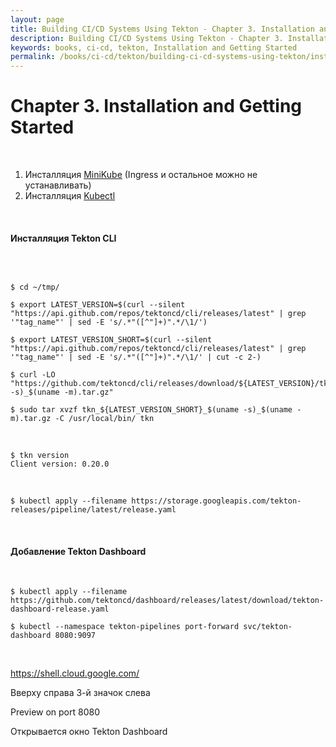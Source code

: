 ```yaml
---
layout: page
title: Building CI/CD Systems Using Tekton - Chapter 3. Installation and Getting Started
description: Building CI/CD Systems Using Tekton - Chapter 3. Installation and Getting Started
keywords: books, ci-cd, tekton, Installation and Getting Started
permalink: /books/ci-cd/tekton/building-ci-cd-systems-using-tekton/installation-and-getting-started/
---
```


# Chapter 3. Installation and Getting Started

<br/>

1. Инсталляция [MiniKube](/containers/k8s/setup/minikube/) (Ingress и остальное можно не устанавливать)
2. Инсталляция [Kubectl](/containers/k8s/setup/tools/kubectl/)

<br/>

#### Инсталляция Tekton CLI

<br/>

```

$ cd ~/tmp/

$ export LATEST_VERSION=$(curl --silent "https://api.github.com/repos/tektoncd/cli/releases/latest" | grep '"tag_name"' | sed -E 's/.*"([^"]+)".*/\1/')

$ export LATEST_VERSION_SHORT=$(curl --silent "https://api.github.com/repos/tektoncd/cli/releases/latest" | grep '"tag_name"' | sed -E 's/.*"([^"]+)".*/\1/' | cut -c 2-)

$ curl -LO "https://github.com/tektoncd/cli/releases/download/${LATEST_VERSION}/tkn_${LATEST_VERSION_SHORT}_$(uname -s)_$(uname -m).tar.gz"

$ sudo tar xvzf tkn_${LATEST_VERSION_SHORT}_$(uname -s)_$(uname -m).tar.gz -C /usr/local/bin/ tkn
```

<br/>

```
$ tkn version
Client version: 0.20.0
```

<br/>

```
$ kubectl apply --filename https://storage.googleapis.com/tekton-releases/pipeline/latest/release.yaml
```

<br/>

#### Добавление Tekton Dashboard

<br/>

```
$ kubectl apply --filename https://github.com/tektoncd/dashboard/releases/latest/download/tekton-dashboard-release.yaml

$ kubectl --namespace tekton-pipelines port-forward svc/tekton-dashboard 8080:9097
```

<br/>

https://shell.cloud.google.com/

Вверху справа 3-й значок слева

Preview on port 8080

Открывается окно Tekton Dashboard
